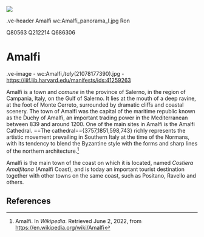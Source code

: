 <a href="https://visual-essays.net/rdsnyder/amalfi-v2"><img src="https://juncture-digital.org/images/ve-button.png"></a>

.ve-header Amalfi wc:Amalfi_panorama_I.jpg Ron

Q80563 Q212214 Q686306

# Amalfi

.ve-image
    - wc:Amalfi,_Italy_(21078177390).jpg
    - https://iiif.lib.harvard.edu/manifests/ids:41259263

Amalfi is a town and _comune_ in the province of Salerno, in the region of Campania, Italy, on the Gulf of Salerno. It lies at the mouth of a deep ravine, at the foot of Monte Cerreto, surrounded by dramatic cliffs and coastal scenery. The town of Amalfi was the capital of the maritime republic known as the Duchy of Amalfi, an important trading power in the Mediterranean between 839 and around 1200. One of the main sites in Amalfi is the Amalfi Cathedral.  ==The cathedral=={3757,1851,598,743} richly represents the artistic movement prevailing in Southern Italy at the time of the Normans, with its tendency to blend the Byzantine style with the forms and sharp lines of the northern architecture.[^1]

Amalfi is the main town of the coast on which it is located, named _Costiera Amalfitana_ (Amalfi Coast), and is today an important tourist destination together with other towns on the same coast, such as Positano, Ravello and others.

## References

[^1]: Amalfi. In _Wikipedia_.  Retrieved June 2, 2022, from  https://en.wikipedia.org/wiki/Amalfi
